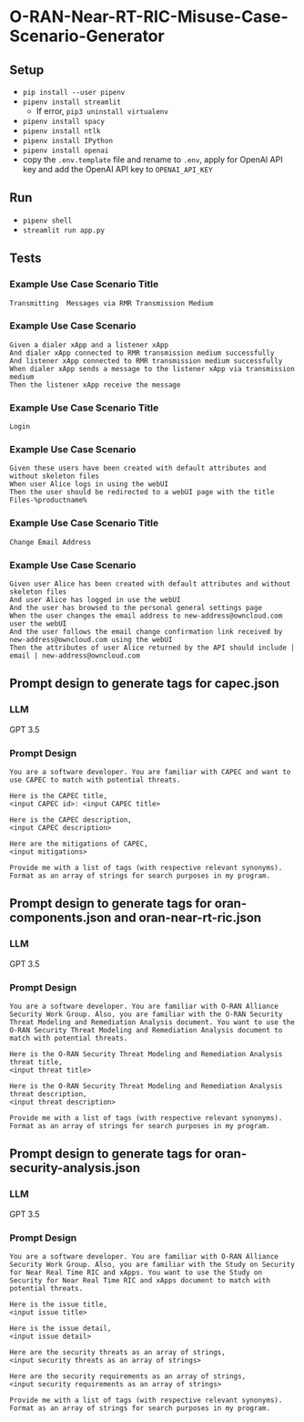 # O-RAN-Near-RT-RIC-Misuse-Case-Scenario-Generator

## Setup
- `pip install --user pipenv`
- `pipenv install streamlit`
  - If error, `pip3 uninstall virtualenv`
- `pipenv install spacy`
- `pipenv install ntlk`
- `pipenv install IPython`
- `pipenv install openai`
- copy the `.env.template` file and rename to `.env`, apply for OpenAI API key and add the OpenAI API key to `OPENAI_API_KEY`

## Run
- `pipenv shell`
- `streamlit run app.py`

## Tests
### Example Use Case Scenario Title
`Transmitting  Messages via RMR Transmission Medium`
### Example Use Case Scenario
```
Given a dialer xApp and a listener xApp
And dialer xApp connected to RMR transmission medium successfully
And listener xApp connected to RMR transmission medium successfully
When dialer xApp sends a message to the listener xApp via transmission medium
Then the listener xApp receive the message
```

### Example Use Case Scenario Title
`Login`
### Example Use Case Scenario
```
Given these users have been created with default attributes and without skeleton files
When user Alice logs in using the webUI
Then the user should be redirected to a webUI page with the title Files-%productname%
```

### Example Use Case Scenario Title
`Change Email Address`
### Example Use Case Scenario
```
Given user Alice has been created with default attributes and without skeleton files
And user Alice has logged in use the webUI
And the user has browsed to the personal general settings page
When the user changes the email address to new-address@owncloud.com user the webUI
And the user follows the email change confirmation link received by new-address@owncloud.com using the webUI
Then the attributes of user Alice returned by the API should include | email | new-address@owncloud.com
```

## Prompt design to generate tags for capec.json
### LLM
GPT 3.5
### Prompt Design
```
You are a software developer. You are familiar with CAPEC and want to use CAPEC to match with potential threats. 

Here is the CAPEC title,
<input CAPEC id>: <input CAPEC title>

Here is the CAPEC description,
<input CAPEC description>

Here are the mitigations of CAPEC,
<input mitigations>

Provide me with a list of tags (with respective relevant synonyms). Format as an array of strings for search purposes in my program.
```

## Prompt design to generate tags for oran-components.json and oran-near-rt-ric.json
### LLM
GPT 3.5
### Prompt Design
```
You are a software developer. You are familiar with O-RAN Alliance Security Work Group. Also, you are familiar with the O-RAN Security Threat Modeling and Remediation Analysis document. You want to use the O-RAN Security Threat Modeling and Remediation Analysis document to match with potential threats. 

Here is the O-RAN Security Threat Modeling and Remediation Analysis threat title,
<input threat title>

Here is the O-RAN Security Threat Modeling and Remediation Analysis threat description,
<input threat description>

Provide me with a list of tags (with respective relevant synonyms). Format as an array of strings for search purposes in my program.
```

## Prompt design to generate tags for oran-security-analysis.json
### LLM
GPT 3.5
### Prompt Design
```
You are a software developer. You are familiar with O-RAN Alliance Security Work Group. Also, you are familiar with the Study on Security for Near Real Time RIC and xApps. You want to use the Study on Security for Near Real Time RIC and xApps document to match with potential threats. 

Here is the issue title,
<input issue title>

Here is the issue detail,
<input issue detail>

Here are the security threats as an array of strings,
<input security threats as an array of strings>

Here are the security requirements as an array of strings,
<input security requirements as an array of strings>

Provide me with a list of tags (with respective relevant synonyms). Format as an array of strings for search purposes in my program.
```